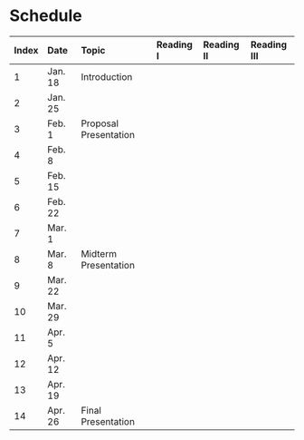 # Schedule

| Index | Date | Topic | Reading I | Reading II | Reading III
|:----|:-------------|:-----|:-----|:------|:-----|
| 1 | Jan. 18 | Introduction | | |
| 2 | Jan. 25 | | | |
| 3 | Feb. 1 | Proposal Presentation| | |
| 4 | Feb. 8 | | | |
| 5 | Feb. 15 | | | |
| 6 | Feb. 22 | | | |
| 7 | Mar. 1 | | | |
| 8 | Mar. 8 | Midterm Presentation | | |
| 9 | Mar. 22 | | | |
| 10 | Mar. 29 | | | |
| 11 | Apr. 5 | | | |
| 12 | Apr. 12 | | | |
| 13 | Apr. 19 | | | |
| 14 | Apr. 26 | Final Presentation |  |  |

